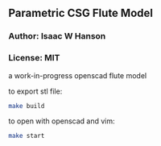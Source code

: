 ## Parametric CSG Flute Model
### Author: Isaac W Hanson
### License: MIT

a work-in-progress openscad flute model

to export stl file:
```sh
make build
```

to open with openscad and vim:
```sh
make start
```
